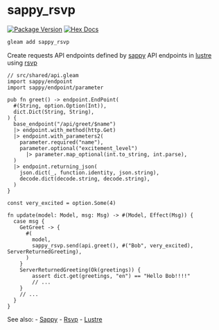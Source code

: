 # sappy_rsvp

[![Package Version](https://img.shields.io/hexpm/v/sappy_rsvp)](https://hex.pm/packages/sappy_rsvp)
[![Hex Docs](https://img.shields.io/badge/hex-docs-ffaff3)](https://hexdocs.pm/sappy_rsvp/)

```sh
gleam add sappy_rsvp
```

Create requests API endpoints defined by [sappy](https://hexdocs.pm/sappy/) API endpoints in [lustre](https://hexdocs.pm/lustre/) using [rsvp](https://hexdocs.pm/rsvp/)


```gleam
// src/shared/api.gleam
import sappy/endpoint
import sappy/endpoint/parameter

pub fn greet() -> endpoint.EndPoint(
  #(String, option.Option(Int)),
  dict.Dict(String, String),
) {
  base_endpoint("/api/greet/$name")
  |> endpoint.with_method(http.Get)
  |> endpoint.with_parameters2(
    parameter.required("name"),
    parameter.optional("excitement_level")
      |> parameter.map_optional(int.to_string, int.parse),
  )
  |> endpoint.returning_json(
    json.dict(_, function.identity, json.string),
    decode.dict(decode.string, decode.string),
  )
}
```

```gleam
const very_excited = option.Some(4)

fn update(model: Model, msg: Msg) -> #(Model, Effect(Msg)) {
  case msg {
    GetGreet -> {
      #(
        model, 
        sappy_rsvp.send(api.greet(), #("Bob", very_excited), ServerReturnedGreeting),
      )
    }
    ServerReturnedGreeting(Ok(greetings)) {
        assert dict.get(greetings, "en") == "Hello Bob!!!!"
        // ...
    }
    // ...
  }
}
```

See also: 
    - [Sappy](https://hexdocs.pm/sappy/)
    - [Rsvp](https://hexdocs.pm/rsvp/)
    - [Lustre](https://hexdocs.pm/lustre/)
